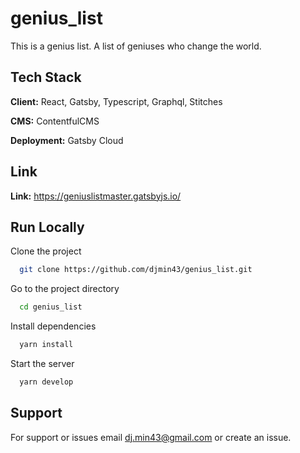 
# genius_list

This is a genius list. A list of geniuses who change the world.


## Tech Stack

**Client:** React, Gatsby, Typescript, Graphql, Stitches

**CMS:** ContentfulCMS

**Deployment:** Gatsby Cloud


## Link

**Link:** https://geniuslistmaster.gatsbyjs.io/


## Run Locally

Clone the project

```bash
  git clone https://github.com/djmin43/genius_list.git
```

Go to the project directory

```bash
  cd genius_list
```

Install dependencies

```bash
  yarn install
```

Start the server

```bash
  yarn develop
```


## Support

For support or issues email dj.min43@gmail.com or create an issue.

